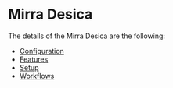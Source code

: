 # Mirra Desica

The details of the Mirra Desica are the following:
* [Configuration](/cmf.custom.help/techspec>connectiot>iotequipmenttypes>mirradesica>mirradesica-configuration)
* [Features](/cmf.custom.help/techspec>connectiot>iotequipmenttypes>mirradesica>mirradesica-features)
* [Setup](/cmf.custom.help/techspec>connectiot>iotequipmenttypes>mirradesica>mirradesica-setup)
* [Workflows](/cmf.custom.help/techspec>connectiot>iotequipmenttypes>mirradesica>mirradesica-workflows)


